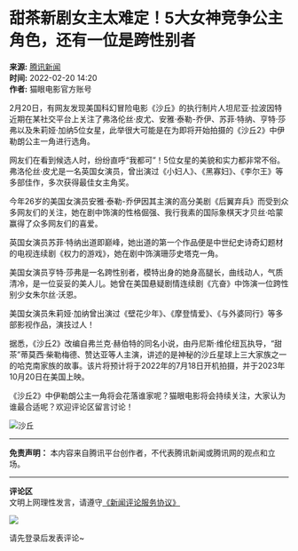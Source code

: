 # 甜茶新剧女主太难定！5大女神竞争公主角色，还有一位是跨性别者

**来源:** [腾讯新闻](https://news.qq.com)  
**时间:** 2022-02-20 14:20  
**作者:** 猫眼电影官方账号

2月20日，有网友发现美国科幻冒险电影《沙丘》的执行制片人坦尼亚·拉波因特近期在某社交平台上关注了弗洛伦丝·皮尤、安雅·泰勒-乔伊、苏菲·特纳、亨特·莎弗以及朱莉娅·加纳5位女星，此举很大可能是在为即将开始拍摄的《沙丘2》中伊勒朗公主一角进行选角。

网友们在看到候选人时，纷纷直呼“我都可”！5位女星的美貌和实力都非常不俗。弗洛伦丝·皮尤是一名英国女演员，曾出演过《小妇人》、《黑寡妇》、《李尔王》等多部佳作，多次获得最佳女主角奖。

今年26岁的美国女演员安雅·泰勒-乔伊因其主演的高分美剧《后翼弃兵》而受到众多网友们的关注，她在剧中饰演的性格倔强、我行我素的国际象棋天才贝丝·哈蒙赢得了众多网友们的喜爱。

英国女演员苏菲·特纳出道即巅峰，她出道的第一个作品便是中世纪史诗奇幻题材的电视连续剧《权力的游戏》，她在剧中饰演珊莎史塔克一角。

美国女演员亨特·莎弗是一名跨性别者，模特出身的她身高腿长，曲线动人，气质清冷，是一位妥妥的美人儿。她曾在美国悬疑剧情连续剧《亢奋》中饰演一位跨性别少女朱尔丝·沃恩。

美国女演员朱莉娅·加纳曾出演过《壁花少年》、《摩登情爱》、《与外婆同行》等多部影视作品，演技过人！

据悉，《沙丘2》改编自弗兰克·赫伯特的同名小说，由丹尼斯·维伦纽瓦执导，“甜茶”蒂莫西·柴勒梅德、赞达亚等人主演，讲述的是神秘的沙丘星球上三大家族之一的哈克南家族的故事。该片将预计将于2022年的7月18日开机拍摄，并于2023年10月20日在美国上映。

《沙丘2》中伊勒朗公主一角将会花落谁家呢？猫眼电影将会持续关注，大家认为谁最合适呢？欢迎评论区留言讨论！

![沙丘](https://inews.gtimg.com/newsapp_bt/0/1012205723968_6694/0)

---

**免责声明：** 本内容来自腾讯平台创作者，不代表腾讯新闻或腾讯网的观点和立场。

--- 

**评论区**  
文明上网理性发言，请遵守[《新闻评论服务协议》](https://new.qq.com/static/coralinfo.htm)  

![](http://inews.gtimg.com/newsapp_ls/0/12597139796/0)  

请先登录后发表评论~